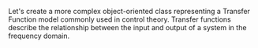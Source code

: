 Let's create a more complex object-oriented class representing a Transfer Function model commonly used in control theory. Transfer functions describe the relationship between the input and output of a system in the frequency domain.

